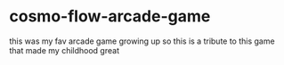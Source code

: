 # cosmo-flow-arcade-game


this was my fav arcade game growing up so this is a tribute to this game that made my childhood great
